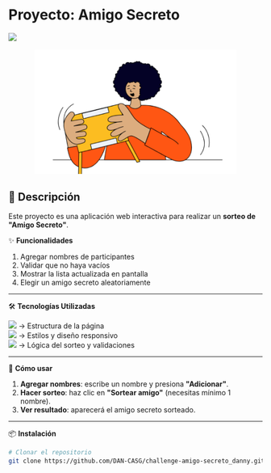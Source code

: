 # Proyecto: Amigo Secreto  

<img src="https://img.shields.io/badge/STATUS-FINALIZADO-green">  

<p align="center">
  <img src="assets/amigo-secreto.png" alt="Portada Amigo Secreto" width="400"/>
</p>


## 📌 Descripción  
Este proyecto es una aplicación web interactiva para realizar un **sorteo de "Amigo Secreto"**.  

✨ **Funcionalidades**

1. Agregar nombres de participantes
2. Validar que no haya vacíos
3. Mostrar la lista actualizada en pantalla
4. Elegir un amigo secreto aleatoriamente   

---

🛠️ **Tecnologías Utilizadas**

<img src="https://img.shields.io/badge/JavaScript-ES6-yellow">  → Estructura de la página  
<img src="https://img.shields.io/badge/HTML5-%23E34F26.svg?style=for-the-badge&logo=html5&logoColor=white">  → Estilos y diseño responsivo  
<img src="https://img.shields.io/badge/CSS3-%231572B6.svg?style=for-the-badge&logo=css3&logoColor=white">  → Lógica del sorteo y validaciones  

---

🚀 **Cómo usar**

1. **Agregar nombres**: escribe un nombre y presiona **"Adicionar"**.  
2. **Hacer sorteo**: haz clic en **"Sortear amigo"** (necesitas mínimo 1 nombre).  
3. **Ver resultado**: aparecerá el amigo secreto sorteado.  

---

📦 **Instalación**

```bash
# Clonar el repositorio
git clone https://github.com/DAN-CASG/challenge-amigo-secreto_danny.git


